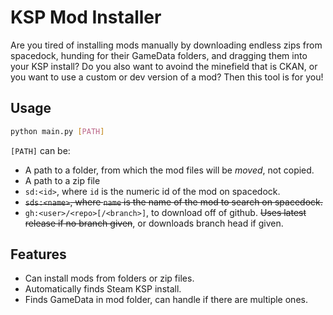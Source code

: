 # KSP Mod Installer

Are you tired of installing mods manually by downloading endless zips from 
spacedock, hunding for their GameData folders, and dragging them into your
KSP install? Do you also want to avoind the minefield that is CKAN, or you want
to use a custom or dev version of a mod? Then this tool is for you!

## Usage

```bash
python main.py [PATH]
```

`[PATH]` can be:
- A path to a folder, from which the mod files will be *moved*, not copied.
- A path to a zip file
- `sd:<id>`, where `id` is the numeric id of the mod on spacedock.
- ~~`sds:<name>`, where `name` is the name of the mod to search on spacedock.~~
- `gh:<user>/<repo>[/<branch>]`, to download off of github. ~~Uses latest
  release if no branch given~~, or downloads branch head if given. 

## Features

- Can install mods from folders or zip files.
- Automatically finds Steam KSP install.
- Finds GameData in mod folder, can handle if there are multiple ones.
